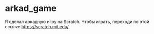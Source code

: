 # arkad_game
Я сделал аркадную игру на Scratch. Чтобы играть, переходи по этой ссылке https://scratch.mit.edu/
